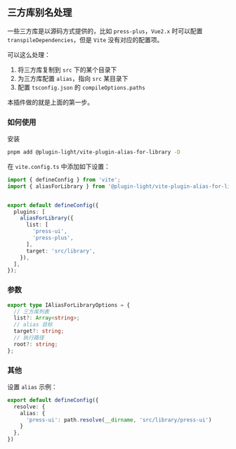 ## 三方库别名处理

一些三方库是以源码方式提供的，比如 `press-plus`，`Vue2.x` 时可以配置 `transpileDependencies`，但是 `Vite` 没有对应的配置项。

可以这么处理：

1. 将三方库复制到 `src` 下的某个目录下
2. 为三方库配置 `alias`，指向 `src` 某目录下
3. 配置 `tsconfig.json` 的 `compileOptions.paths`

本插件做的就是上面的第一步。

### 如何使用

安装

```bash
pnpm add @plugin-light/vite-plugin-alias-for-library -D
```

在 `vite.config.ts` 中添加如下设置：


```ts
import { defineConfig } from 'vite';
import { aliasForLibrary } from '@plugin-light/vite-plugin-alias-for-library';


export default defineConfig({
  plugins: [
    aliasForLibrary({
      list: [
        'press-ui',
        'press-plus',
      ],
      target: 'src/library',
    }),
  ],
});
```

### 参数

```ts
export type IAliasForLibraryOptions = {
  // 三方库列表
  list?: Array<string>;
  // alias 目标
  target?: string;
  // 执行路径
  root?: string;
};
```

### 其他

设置 `alias` 示例：

```ts
export default defineConfig({
  resolve: {
    alias: {
      'press-ui': path.resolve(__dirname, 'src/library/press-ui')
    }
  },
})
```
